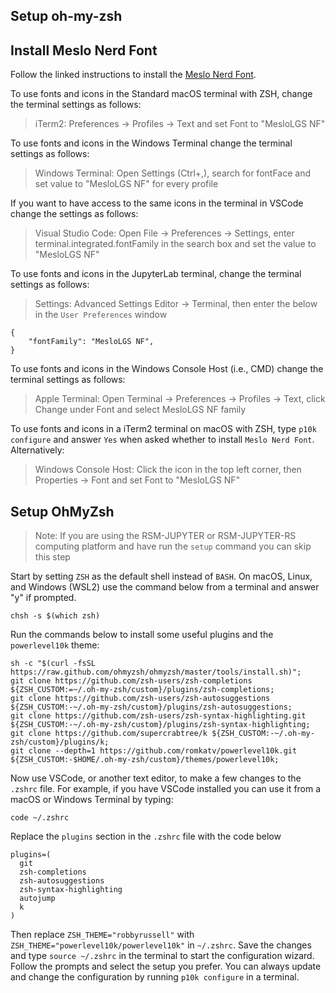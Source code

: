 ## Setup oh-my-zsh

## Install Meslo Nerd Font

Follow the linked instructions to install the <a href="https://github.com/romkatv/powerlevel10k#meslo-nerd-font-patched-for-powerlevel10k" target="_blank">Meslo Nerd Font</a>. 

To use fonts and icons in the Standard macOS terminal with ZSH, change the terminal settings as follows:

> iTerm2: Preferences → Profiles → Text and set Font to "MesloLGS NF"

To use fonts and icons in the Windows Terminal change the terminal settings as follows: 

> Windows Terminal: Open Settings (Ctrl+,), search for fontFace and set value to "MesloLGS NF" for every profile

If you want to have access to the same icons in the terminal in VSCode change the settings as follows:

> Visual Studio Code: Open File → Preferences → Settings, enter terminal.integrated.fontFamily in the search box and set the value to "MesloLGS NF"

To use fonts and icons in the JupyterLab terminal, change the terminal settings as follows:

> Settings: Advanced Settings Editor → Terminal, then enter the below in the `User Preferences` window

```
{
    "fontFamily": "MesloLGS NF",
}
```

To use fonts and icons in the Windows Console Host (i.e., CMD) change the terminal settings as follows:

> Apple Terminal: Open Terminal → Preferences → Profiles → Text, click Change under Font and select MesloLGS NF family

To use fonts and icons in a iTerm2 terminal on macOS with ZSH, type `p10k configure` and answer `Yes` when asked whether to install `Meslo Nerd Font`. Alternatively:

> Windows Console Host: Click the icon in the top left corner, then Properties → Font and set Font to "MesloLGS NF"

## Setup OhMyZsh

> Note: If you are using the RSM-JUPYTER or RSM-JUPYTER-RS computing platform and have run the `setup` command you can skip this step

Start by setting `ZSH` as the default shell instead of `BASH`. On macOS, Linux, and Windows (WSL2) use the command below from a terminal and answer "y" if prompted.

`chsh -s $(which zsh)`

Run the commands below to install some useful plugins and the `powerlevel10k` theme:

```
sh -c "$(curl -fsSL https://raw.github.com/ohmyzsh/ohmyzsh/master/tools/install.sh)";
git clone https://github.com/zsh-users/zsh-completions ${ZSH_CUSTOM:=~/.oh-my-zsh/custom}/plugins/zsh-completions;
git clone https://github.com/zsh-users/zsh-autosuggestions ${ZSH_CUSTOM:-~/.oh-my-zsh/custom}/plugins/zsh-autosuggestions;
git clone https://github.com/zsh-users/zsh-syntax-highlighting.git ${ZSH_CUSTOM:-~/.oh-my-zsh/custom}/plugins/zsh-syntax-highlighting;
git clone https://github.com/supercrabtree/k ${ZSH_CUSTOM:-~/.oh-my-zsh/custom}/plugins/k;
git clone --depth=1 https://github.com/romkatv/powerlevel10k.git ${ZSH_CUSTOM:-$HOME/.oh-my-zsh/custom}/themes/powerlevel10k;
```

Now use VSCode, or another text editor, to make a few changes to the `.zshrc` file. For example, if you have VSCode installed you can use it from a macOS or Windows Terminal by typing: 

```
code ~/.zshrc
```

Replace the `plugins` section in the `.zshrc` file with the code below

```
plugins=(
  git
  zsh-completions
  zsh-autosuggestions
  zsh-syntax-highlighting
  autojump
  k
)
```

Then replace `ZSH_THEME="robbyrussell"` with `ZSH_THEME="powerlevel10k/powerlevel10k"` in `~/.zshrc`. Save the changes and type `source ~/.zshrc` in the terminal to start the configuration wizard. Follow the prompts and select the setup you prefer. You can always update and change the configuration by running `p10k configure` in a terminal. 
